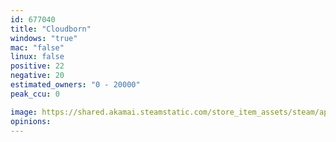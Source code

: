 ```yaml
---
id: 677040
title: "Cloudborn"
windows: "true"
mac: "false"
linux: false
positive: 22
negative: 20
estimated_owners: "0 - 20000"
peak_ccu: 0

image: https://shared.akamai.steamstatic.com/store_item_assets/steam/apps/677040/header.jpg?t=1519986997
opinions:
---
```

